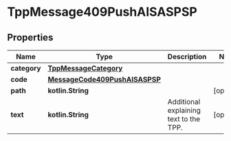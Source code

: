 
# TppMessage409PushAISASPSP

## Properties
Name | Type | Description | Notes
------------ | ------------- | ------------- | -------------
**category** | [**TppMessageCategory**](TppMessageCategory.md) |  | 
**code** | [**MessageCode409PushAISASPSP**](MessageCode409PushAISASPSP.md) |  | 
**path** | **kotlin.String** |  |  [optional]
**text** | **kotlin.String** | Additional explaining text to the TPP. |  [optional]



